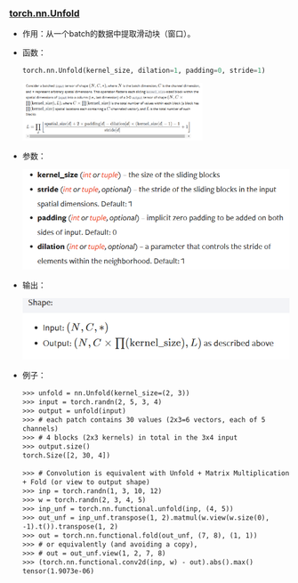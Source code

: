 ### [torch.nn.Unfold](https://pytorch.org/docs/stable/generated/torch.nn.Unfold.html)

- 作用：从一个batch的数据中提取滑动块（窗口）。

- 函数：

    ```python
    torch.nn.Unfold(kernel_size, dilation=1, padding=0, stride=1)
	```

	<img src="pic/image-20230220235137839.png" alt="image-20230220235137839" style="zoom:33%;" />

- 参数：

  <img src="pic/image-20230220235311542.png" alt="image-20230220235311542" style="zoom:67%;" />

- 输出：

  <img src="pic/image-20230220235347948.png" alt="image-20230220235347948" style="zoom:67%;" />

- 例子：

  ```shell
  >>> unfold = nn.Unfold(kernel_size=(2, 3))
  >>> input = torch.randn(2, 5, 3, 4)
  >>> output = unfold(input)
  >>> # each patch contains 30 values (2x3=6 vectors, each of 5 channels)
  >>> # 4 blocks (2x3 kernels) in total in the 3x4 input
  >>> output.size()
  torch.Size([2, 30, 4])
  
  >>> # Convolution is equivalent with Unfold + Matrix Multiplication + Fold (or view to output shape)
  >>> inp = torch.randn(1, 3, 10, 12)
  >>> w = torch.randn(2, 3, 4, 5)
  >>> inp_unf = torch.nn.functional.unfold(inp, (4, 5))
  >>> out_unf = inp_unf.transpose(1, 2).matmul(w.view(w.size(0), -1).t()).transpose(1, 2)
  >>> out = torch.nn.functional.fold(out_unf, (7, 8), (1, 1))
  >>> # or equivalently (and avoiding a copy),
  >>> # out = out_unf.view(1, 2, 7, 8)
  >>> (torch.nn.functional.conv2d(inp, w) - out).abs().max()
  tensor(1.9073e-06)
  ```

  